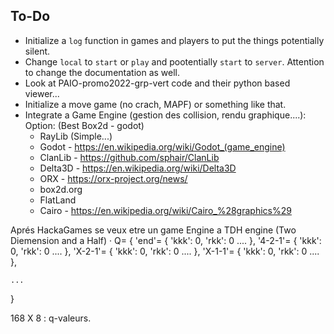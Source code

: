 ## To-Do

- Initialize a `log` function in games and players to put the things potentially silent.
- Change `local` to `start` or `play` and pootentially `start` to `server`. Attention to change the documentation as well.
- Look at PAIO-promo2022-grp-vert code and their python based viewer...
- Initialize a move game (no crach, MAPF) or something like that.
- Integrate a Game Engine (gestion des collision, rendu graphique....): Option: (Best Box2d - godot)
	+ RayLib (Simple...)
	+ Godot - https://en.wikipedia.org/wiki/Godot_(game_engine)
	+ ClanLib - https://github.com/sphair/ClanLib
	+ Delta3D - https://en.wikipedia.org/wiki/Delta3D
	+ ORX - https://orx-project.org/news/
	+ box2d.org
	+ FlatLand
	+ Cairo - https://en.wikipedia.org/wiki/Cairo_%28graphics%29

Aprés HackaGames se veux etre un game Engine a TDH engine (Two Diemension and a Half)
·
Q= {
    'end'= { 'kkk': 0, 'rkk': 0 .... },
    '4-2-1'= { 'kkk': 0, 'rkk': 0 .... },
    'X-2-1'= { 'kkk': 0, 'rkk': 0 .... },
    'X-1-1'= { 'kkk': 0, 'rkk': 0 .... },


    ...
 }


 168 X 8 : q-valeurs.